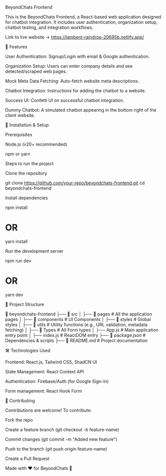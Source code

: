 BeyondChats Frontend

This is the BeyondChats Frontend, a React-based web application designed for chatbot integration. It includes user authentication, organization setup, chatbot testing, and integration workflows.

Link to live website ->  https://lambent-raindrop-20695b.netlify.app/

📌 Features

User Authentication: Signup/Login with email & Google authentication.

Organization Setup: Users can enter company details and see detected/scraped web pages.

Mock Meta Data Fetching: Auto-fetch website meta descriptions.

Chatbot Integration: Instructions for adding the chatbot to a website.

Success UI: Confetti UI on successful chatbot integration.

Dummy Chatbot: A simulated chatbot appearing in the bottom right of the client website.

🚀 Installation & Setup

Prerequisites

Node.js (v20+ recommended)

npm or yarn

Steps to run the project

Clone the repository

git clone https://github.com/your-repo/beyondchats-frontend.git
cd beyondchats-frontend

Install dependencies

npm install
# OR
yarn install

Run the development server

npm run dev
# OR
yarn dev

📜 Project Structure

📂 beyondchats-frontend
├── 📂 src
│   ├── 📂 pages          # All the application pages
│   ├── 📂 components     # UI Components
│   ├── 📂 styles         # Global styles
│   ├── 📂 utils          # Utility functions (e.g., URL validation, metadata fetching)
│   ├── 📂 Types         # All Form types
│   ├── App.js           # Main application entry point
│   ├── index.js         # ReactDOM entry
├── 📜 package.json      # Dependencies & scripts
├── 📜 README.md         # Project documentation


🛠️ Technologies Used

Frontend: React.js, Tailwind CSS, ShadCN UI

State Management: React Context API

Authentication: Firebase/Auth (for Google Sign-In)

Form management: React Hook Form

🤝 Contributing

Contributions are welcome! To contribute:

Fork the repo

Create a feature branch (git checkout -b feature-name)

Commit changes (git commit -m "Added new feature")

Push to the branch (git push origin feature-name)

Create a Pull Request

Made with ❤️ for BeyondChats 🚀
